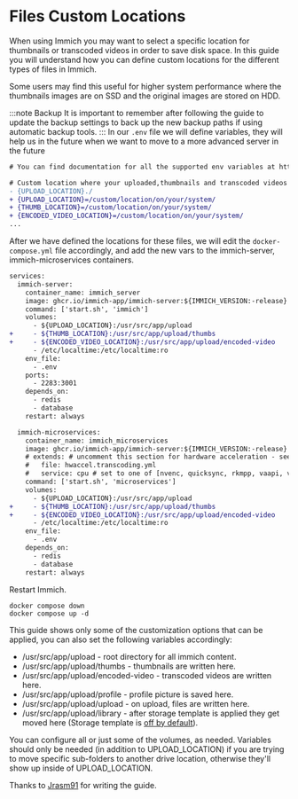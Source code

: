 # Files Custom Locations

When using Immich you may want to select a specific location for thumbnails or transcoded videos in order to save disk space.
In this guide you will understand how you can define custom locations for the different types of files in Immich.

Some users may find this useful for higher system performance where the thumbnails images are on SSD and the original images are stored on HDD.

:::note Backup
It is important to remember after following the guide to update the backup settings to back up the new backup paths if using automatic backup tools.
:::
In our `.env` file we will define variables, they will help us in the future when we want to move to a more advanced server in the future

```diff title=".env"
# You can find documentation for all the supported env variables at https://immich.app/docs/install/environment-variables

# Custom location where your uploaded,thumbnails and transcoded videos files are stored
- {UPLOAD_LOCATION}./
+ {UPLOAD_LOCATION}=/custom/location/on/your/system/
+ {THUMB_LOCATION}=/custom/location/on/your/system/
+ {ENCODED_VIDEO_LOCATION}=/custom/location/on/your/system/
...
```

After we have defined the locations for these files, we will edit the `docker-compose.yml` file accordingly, and add the new vars to the immich-server, immich-microservices containers.

```diff title="docker-compose.yml"
services:
  immich-server:
    container_name: immich_server
    image: ghcr.io/immich-app/immich-server:${IMMICH_VERSION:-release}
    command: ['start.sh', 'immich']
    volumes:
      - ${UPLOAD_LOCATION}:/usr/src/app/upload
+     - ${THUMB_LOCATION}:/usr/src/app/upload/thumbs
+     - ${ENCODED_VIDEO_LOCATION}:/usr/src/app/upload/encoded-video
      - /etc/localtime:/etc/localtime:ro
    env_file:
      - .env
    ports:
      - 2283:3001
    depends_on:
      - redis
      - database
    restart: always

  immich-microservices:
    container_name: immich_microservices
    image: ghcr.io/immich-app/immich-server:${IMMICH_VERSION:-release}
    # extends: # uncomment this section for hardware acceleration - see https://immich.app/docs/features/hardware-transcoding
    #   file: hwaccel.transcoding.yml
    #   service: cpu # set to one of [nvenc, quicksync, rkmpp, vaapi, vaapi-wsl] for accelerated transcoding
    command: ['start.sh', 'microservices']
    volumes:
      - ${UPLOAD_LOCATION}:/usr/src/app/upload
+     - ${THUMB_LOCATION}:/usr/src/app/upload/thumbs
+     - ${ENCODED_VIDEO_LOCATION}:/usr/src/app/upload/encoded-video
      - /etc/localtime:/etc/localtime:ro
    env_file:
      - .env
    depends_on:
      - redis
      - database
    restart: always
```

Restart Immich.

```
docker compose down
docker compose up -d
```

This guide shows only some of the customization options that can be applied, you can also set the following variables accordingly:

- /usr/src/app/upload - root directory for all immich content.
- /usr/src/app/upload/thumbs - thumbnails are written here.
- /usr/src/app/upload/encoded-video - transcoded videos are written here.
- /usr/src/app/upload/profile - profile picture is saved here.
- /usr/src/app/upload/upload - on upload, files are written here.
- /usr/src/app/upload/library - after storage template is applied they get moved here (Storage template is [off by default](/docs/administration/backup-and-restore#asset-types-and-storage-locations)).

You can configure all or just some of the volumes, as needed. Variables should only be needed (in addition to UPLOAD_LOCATION) if you are trying to move specific sub-folders to another drive location, otherwise they'll show up inside of UPLOAD_LOCATION.

Thanks to [Jrasm91](https://github.com/immich-app/immich/discussions/2110#discussioncomment-5477767) for writing the guide.
